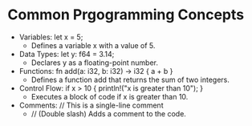 # Common Prgogramming Concepts 
- Variables: let x = 5;
  - Defines a variable x with a value of 5.
- Data Types: let y: f64 = 3.14;
  - Declares y as a floating-point number.
- Functions: fn add(a: i32, b: i32) -> i32 { a + b }
  - Defines a function add that returns the sum of two integers.
- Control Flow: if x > 10 { println!("x is greater than 10"); }
  - Executes a block of code if x is greater than 10.
- Comments: // This is a single-line comment
  - // (Double slash) Adds a comment to the code.
